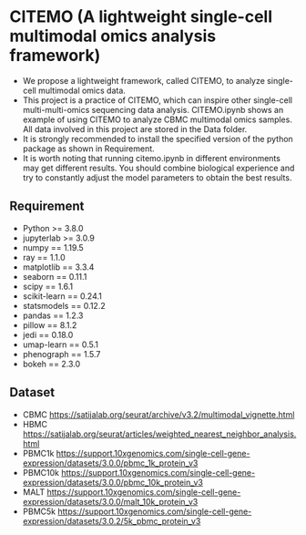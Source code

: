 # CITEMO (A lightweight single-cell multimodal omics analysis framework)
* We propose a lightweight framework, called CITEMO, to analyze single-cell multimodal omics data. 
* This project is a practice of CITEMO, which can inspire other single-cell multi-multi-omics sequencing data analysis. CITEMO.ipynb shows an example of using CITEMO to analyze CBMC multimodal omics samples. All data involved in this project are stored in the Data folder. 
* It is strongly recommended to install the specified version of the python package as shown in Requirement. 
* It is worth noting that running citemo.ipynb in different environments may get different results. You should combine biological experience and try to constantly adjust the model parameters to obtain the best results.
## Requirement
* Python >= 3.8.0
* jupyterlab >= 3.0.9
* numpy == 1.19.5
* ray == 1.1.0
* matplotlib == 3.3.4
* seaborn == 0.11.1
* scipy == 1.6.1
* scikit-learn == 0.24.1
* statsmodels == 0.12.2
* pandas == 1.2.3
* pillow == 8.1.2
* jedi == 0.18.0
* umap-learn == 0.5.1
* phenograph == 1.5.7
* bokeh == 2.3.0
## Dataset
* CBMC
<https://satijalab.org/seurat/archive/v3.2/multimodal_vignette.html>
* HBMC
<https://satijalab.org/seurat/articles/weighted_nearest_neighbor_analysis.html>
* PBMC1k
<https://support.10xgenomics.com/single-cell-gene-expression/datasets/3.0.0/pbmc_1k_protein_v3>
* PBMC10k
<https://support.10xgenomics.com/single-cell-gene-expression/datasets/3.0.0/pbmc_10k_protein_v3>
* MALT
<https://support.10xgenomics.com/single-cell-gene-expression/datasets/3.0.0/malt_10k_protein_v3>
* PBMC5k
<https://support.10xgenomics.com/single-cell-gene-expression/datasets/3.0.2/5k_pbmc_protein_v3>

